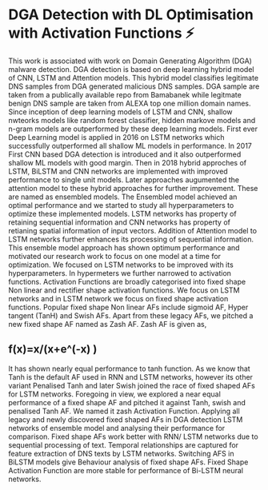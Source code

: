 # DGA Detection with DL Optimisation with Activation Functions :zap:

This work is associated with work on Domain Generating Algorithm (DGA) malware detection. DGA detection is based on deep learning hybrid model of CNN, LSTM and Attention models. This hybrid model classifies legitimate DNS samples from DGA generated malicious DNS samples. DGA sample are taken from a publically available repo from Bamabanek while legitmate benign DNS sample are taken from ALEXA top one million domain names. Since inception of deep learning models of LSTM and CNN, shallow nwteorks models like random forest classifier, hidden markove models and n-gram models are outperformed by these deep learning models. First ever Deep Learning model is applied in 2016 on LSTM networks which successfully outperformed all shallow ML models in performance. In 2017 First CNN based DGA detection is introduced and it also outperformed shallow ML models with good margin.  Then in 2018 hybrid approches of LSTM, BiLSTM and CNN networks are implemented with improved performance to single unit models. Later approaches augumented the attention model to these hybrid approaches for further improvement. These are named as ensembled models.  The Ensembled model achieved an optimal performance and we started to study all hyperparameters to optimize these implemented models. LSTM networks has property of retaining sequential information and CNN networks has property of retianing spatial information of input vectors. Addition of Attention model to LSTM networks further enhances its processing of sequential information.
This ensemble model approach has shown optimum performance and motivated our research work to focus on one model at a time for optimization. We focused on LSTM networks to be improved with its hyperparameters. In hypermeters we further narrowed to activation functions. Activation Functions are broadly categorised into fixed shape Non linear and rectifier shape activation functions. We focus on LSTM networks and in LSTM network we focus on fixed shape activation functions. Popular fixed shape Non linear AFs include sigmoid AF, Hyper tangent (TanH) and Swish AFs.  Apart from these legacy AFs, we pitched a new fixed shape AF named as Zash AF.  Zash AF is given as,

## f(x)=x/(x+e^(-x) )

It has shown nearly equal performance to tanh function. As we know that Tanh is the default AF used in RNN and LSTM networks, however its other variant Penalised Tanh  and later Swish joined the race of fixed shaped AFs for LSTM networks. Foregoing in view, we explored a near equal performance of a fixed shape AF and pitched it against Tanh, swish and penalised Tanh AF. We named it zash Activation Function. Applying all legacy and newly discovered fixed shaped AFs in DGA detection LSTM networks of ensemble model and analysing their performance for comparison. Fixed shape AFs work better with RNN/ LSTM networks due to sequential processing of text. Temporal relationships are captured for feature extraction of DNS texts by LSTM networks. 
Switching AFS in BiLSTM models give Behaviour analysis of fixed shape AFs. Fixed Shape Activation Function are more stable for performance of Bi-LSTM neural networks.

